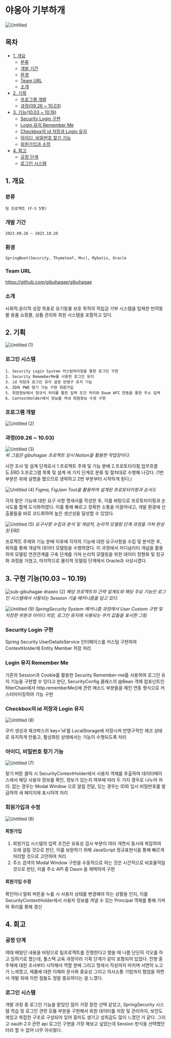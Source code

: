 # 야옹아 기부하개
![Untitled](https://github.com/songbyhyeok/2023-HicodingGroupware/assets/63230518/01d0a30c-a5f9-4736-86b6-cdc39c79ccea)

## 목차
- [1. 개요](#1-개요)
  - [분류](#분류)
  - [개발 기간](#개발-기간)
  - [환경](#환경)
  - [Team URL](#Team-URL)
  - [소개](#소개)
- [2. 기획](#2-기획)
  - [프로그램 개발](#프로그램-개발)
  - [과정(09.26 ~ 10.03)](#과정0926--1003)
- [3. 기능(10.03 ~ 10.19)](#3-기능1003--1019)
  - [Security Login 구현](#security-login-구현)
  - [Login 유지 Remember Me](#login-유지-remember-me)
  - [Checkbox의 id 저장과 Login 유지](#checkbox의-id-저장과-login-유지)
  - [아이디, 비밀번호 찾기 기능](#아이디-비밀번호-찾기-기능)
  - [회원가입과 수정](#회원가입과-수정)
- [4. 회고](#4-회고)
  - [공정 단계](#공정-단계)
  - [로그인 시스템](#로그인-시스템)

## 1. 개요
### 분류
    팀 프로젝트 (F-S 5명)
### 개발 기간
    2023.09.26 ~ 2023.10.20
### 환경
    SpringBoot(Security, Thymeleaf, Mvc), Mybatis, Oracle
### Team URL
<a href="https://github.com/gibuhagae/gibuhagae" target="_blank">https://github.com/gibuhagae/gibuhagae</a>
### 소개
사회적.윤리적 성장 목표로 유기동물 보호 목적의 적립금 기부 시스템을 탑재한 반려동물 용품 쇼핑몰, 상품 관리와 회원 시스템을 포함하고 있다. 

## 2. 기획
![Untitled (1)](https://github.com/songbyhyeok/2023-HicodingGroupware/assets/63230518/3c381ea7-b057-4234-94a4-c64bb1eaf835)

### 로그인 시스템
    1. Security Login System 커스텀마이징을 통한 로그인 구현 
    2. Security RememberMe를 사용한 로그인 유지
    3. id 저장과 로그인 유지 설정 반영구 유지 기능 
    4. ID와 PWD 찾기 기능 구현 회원가입 
    5. 회원정보에서 정규식 처리를 통한 입력 조건 처리와 Daum API 연동을 통한 주소 입력
    6. ContextHolder에서 정보를 꺼내 회원정보 수정 구현
    
### 프로그램 개발
![Untitled (2)](https://github.com/songbyhyeok/2023-HicodingGroupware/assets/63230518/3820f3b8-a5c5-42f9-a757-a7ebc68210c4)

### 과정(09.26 ~ 10.03)
![Untitled (3)](https://github.com/songbyhyeok/2023-HicodingGroupware/assets/63230518/0eb4dfbf-1022-450d-ad96-415ab72f7b96)  
<em> 위 그림은 gibuhagae 프로젝트 당시 Notion을 활용한 작업장이다. </em>

사전 조사 및 설계 단계로서 1.프로젝트 주제 및 기능 분배 2.프로토타이핑.업무흐름도.ERD 3.프로그램 목록 및 설계 세 가지 단계로 분류 및 절차대로 수행해 나갔다. 
(1번 부분은 위에 설명을 했으므로 생략하고 2번 부분부터 시작하게 된다.)

![Untitled (4)](https://github.com/songbyhyeok/2023-HicodingGroupware/assets/63230518/e3b9a770-8592-4952-985c-0cde7418a35c)
<em> Figma, FigJam Tool을 활용하여 설계된 프로토타이핑과 순서도 </em>

각자 맡은 기능에 대한 요구 사항 명세서를 작성한 후, 이를 바탕으로 프로토타이핑과 순서도를 함께 도식화하였다. 이를 통해 빠르고 정확한 소통을 이끌어내고, 개발 환경에 산출물들을 바로 코드화하여 높은 생산성을 달성할 수 있었다.

![Untitled (5)](https://github.com/songbyhyeok/2023-HicodingGroupware/assets/63230518/d2757563-f2b1-4b93-ab5a-6598ed88078d)
<em> 요구사항 수집과 분석 및 개념적, 논리적 모델링 단계 과정을 거쳐 완성된 ERD </em>

프로젝트 주제와 기능 분배 이후에 각자의 기능에 대한 요구사항을 수집 및 분석한 후, 회의를 통해 개념적 데이터 모델링을 수행하였다. 이 과정에서 카디널리티 개념을 활용하여 모델링 연관관계를 구축 단계를 거쳐 논리적 모델링을 위한 데이터 정형화 및 정규화 과정을 거쳤고, 마지막으로 물리적 모델링 단계에서 Oracle과 사상시켰다.

## 3. 구현 기능(10.03 ~ 10.19)
![sub-gibuhagae drawio (2)](https://github.com/songbyhyeok/2023-HicodingGroupware/assets/63230518/c88f7a4d-4dc9-4e5b-a557-359c3c2ee733)
<em> 해당 프로젝트의 간략 설계도와 해당 주요 기능인 로그인 시스템에서 사용되는 Session 기술 메커니즘을 담고 있다. </em>

![Untitled (9)](https://github.com/songbyhyeok/2023-HicodingGroupware/assets/63230518/76afb01e-52e1-46bb-a8e2-ed460e5b2728)
<em> SpringSecurity System 메커니즘 과정에서 User Custom 구현 및 저장한 부분과 아이디 저장, 로그인 유지에 사용되는 쿠키 값들을 표시한 그림 </em>

### Security Login 구현  
Spring Security UserDetailsService 인터페이스를 커스텀 구현하여 ContextHolder에 Entity Member 저장 처리

### Login 유지 Remember Me
기존의 Session과 Cookie를 활용한 Security Remember-me를 사용하여 로그인 유지 기능을 구현할 수 있다고 판단, SecurityConfig 클래스의 @Bean 객체 컴포넌트인 filterChain에서 http.rememberMe()에 관련 메소드 부분들을 체인 연동 형식으로 커스터마이징하여 기능 구현

### Checkbox의 id 저장과 Login 유지  
![Untitled (8)](https://github.com/songbyhyeok/2023-HicodingGroupware/assets/63230518/d01710ba-3397-4b6e-a469-b9252e3fe2f2)

쿠키 생성과 체크박스의 key=’id’를 LocalStorage에 저장시켜 반영구적인 체크 상태로 유지하게 만들고, 활성화된 상태에서는 기능이 수행되도록 처리

### 아이디, 비밀번호 찾기 기능
![Untitled (7)](https://github.com/songbyhyeok/2023-HicodingGroupware/assets/63230518/ade47d3e-589a-4bed-84da-dc61e69b8569)

찾기 버튼 클릭 시 SecurityContextHolder에서 사용자 객체를 추출하여 데이터베이스에서 해당 사용자 정보를 확인, 정보가 있는지 여부에 따라 두 가지 경우로 나누어 처리. 없는 경우는 Modal Window 으로 알림 전달, 있는 경우는 ID와 임시 비밀번호를 발급하여 새 페이지에 표시하여 처리

### 회원가입과 수정
![Untitled (6)](https://github.com/songbyhyeok/2023-HicodingGroupware/assets/63230518/9544728b-b1f2-46d9-9e95-c71ab5f826ef)

#### 회원가입
1. 회원가입 시스템의 입력 조건은 유효성 검사 부분이 여러 개면서 동시에 복잡하여 오래 걸릴 것으로 판단, 이를 보완하기 위해 JavaScript 정규표현식을 통해 빠르게 처리할 것으로 고안하여 처리
2. 주소 검색의 Modal Window 구현을 수동적으로 하는 것은 시간적으로 비효율적일 것으로 판단, 이를 주소 API 중 Daum 을 채택하여 구현

#### 회원가입 수정
확인이나 탈퇴 버튼을 누를 시 사용자 상태를 변경해야 하는 상황을 인지, 이를 SecurityContextHolder에서 사용자 정보를 꺼낼 수 있는 Principal 객체를 통해 가져와 쿼리를 통해 갱신

## 4. 회고
### 공정 단계
여태 배웠던 내용을 바탕으로 팀프로젝트를 진행한다고 했을 때 나름 단단히 각오를 하고 임하기로 했는데, 풀스택 교육 과정이라 기획 단계가 같이 포함되어 있었다. 진행 중 주제에 대한 조사부터 시작해서 역할 분배 그리고 명세서 작성까지 마치며 서면의 노고가 느껴졌고, 제품에 대한 이해와 문서화 중요성 그리고 의사소통 기법까지 협업을 하면서 개발 외에 이런 점들도 정말 중요하다는 걸 느꼈다.
    
### 로그인 시스템
개발 과정 중 로그인 기능을 맡았던 점이 가장 잘한 선택 같았고, SpringSecurity 시스템 학습 및 로그인 관련 모듈 부분을 구현해서 회원 데이터를 저장 및 관리까지, 보안도 껴있고 복잡한 구조로 구성되어 있어 흥미도 생기고 성취감도 많이 느꼈던 거 같다. 그리고 oauth 2.0 관련 api 로그인 구현을 가장 해보고 싶었는데 Session 방식을 선택했던 터라 할 수 없어 너무 아쉬웠다. 
